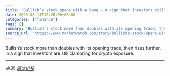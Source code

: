 ```yaml
---
title: "Bullish’s stock opens with a bang — a sign that investors still crave crypto exposure"
date: 2025-08-13T18:20:00+08:00
categories: ["finance"]
tags: []
summary: "Bullish’s stock more than doubles with its opening trade, then rises further, in a sign that investors are still clamoring for crypto exposure."
source_url: "https://www.marketwatch.com/story/bullishs-stock-opens-with-a-bang-a-sign-that-investors-still-crave-crypto-exposure-54739be8?mod=mw_rss_topstories"
---
```


Bullish’s stock more than doubles with its opening trade, then rises further, in a sign that investors are still clamoring for crypto exposure.

---

*来源: [原文链接](https://www.marketwatch.com/story/bullishs-stock-opens-with-a-bang-a-sign-that-investors-still-crave-crypto-exposure-54739be8?mod=mw_rss_topstories)*
